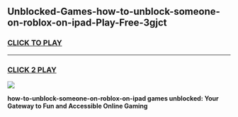 
## Unblocked-Games-how-to-unblock-someone-on-roblox-on-ipad-Play-Free-3gjct
<h3>
<a href="https://premium76.site?title=how-to-unblock-someone-on-roblox-on-ipad&ref=10A">CLICK TO PLAY</a></h3>
<hr>

<h3>
<a href="https://premium76.site?title=how-to-unblock-someone-on-roblox-on-ipad&ref=10A">CLICK 2 PLAY</a>
  
</h3>

<a href="https://premium76.site?title=how-to-unblock-someone-on-roblox-on-ipad&ref=10A"><img src="https://clearcache.store/games.png"></a>


**how-to-unblock-someone-on-roblox-on-ipad games unblocked: Your Gateway to Fun and Accessible Online Gaming**
